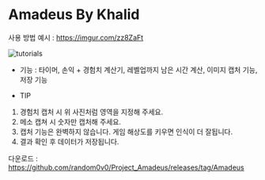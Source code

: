# Amadeus By Khalid

사용 방법 예시 : https://imgur.com/zz8ZaFt


![tutorials](https://github.com/user-attachments/assets/0f444fa0-b20a-4437-bbd4-31b3776a81bf)



- 기능 : 타이머, 손익 + 경험치 계산기, 레벨업까지 남은 시간 계산, 이미지 캡처 기능, 저장 기능

- TIP

1. 경험치 캡처 시 위 사진처럼 영역을 지정해 주세요.
2. 메소 캡쳐 시 숫자만 캡처해 주세요.
3. 캡처 기능은 완벽하지 않습니다. 게임 해상도를 키우면 인식이 더 잘됩니다.
4. 결과 확인 후 데이터가 저장됩니다.



다운로드 : https://github.com/random0v0/Project_Amadeus/releases/tag/Amadeus
